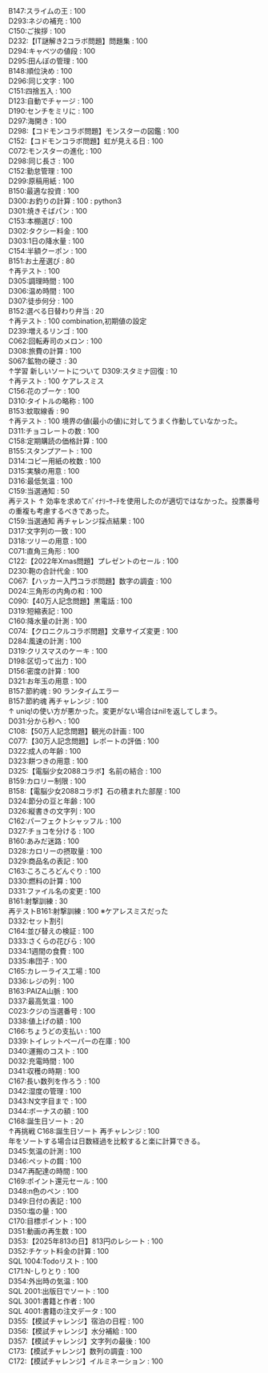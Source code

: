 B147:スライムの王 : 100<br>
D293:ネジの補充 : 100<br>
C150:ご挨拶 : 100<br>
D232:【IT謎解き2コラボ問題】問題集 : 100<br>
D294:キャベツの値段 : 100<br>
D295:田んぼの管理 : 100<br>
B148:順位決め : 100<br>
D296:同じ文字 : 100<br>
C151:四捨五入 : 100<br>
D123:自動でチャージ : 100<br>
D190:センチをミリに : 100<br>
D297:海開き : 100<br>
D298:【コドモンコラボ問題】モンスターの図鑑 : 100<br>
C152:【コドモンコラボ問題】虹が見える日 : 100<br>
C072:モンスターの進化 : 100<br>
D298:同じ長さ : 100<br>
C152:勤怠管理 : 100<br>
D299:原稿用紙 : 100<br>
B150:最適な投資 : 100<br>
D300:お釣りの計算 : 100 : python3<br>
D301:焼きそばパン : 100<br>
C153:本棚選び : 100<br>
D302:タクシー料金 : 100<br>
D303:1日の降水量 : 100<br>
C154:半額クーポン : 100<br>
B151:お土産選び : 80<br>
↑再テスト : 100<br>
D305:調理時間 : 100<br>
D306:温め時間 : 100<br>
D307:徒歩何分 : 100<br>
B152:選べる日替わり弁当 : 20<br>
↑再テスト : 100 combination,初期値の設定 <br>
D239:増えるリンゴ : 100<br>
C062:回転寿司のメロン : 100<br>
D308:旅費の計算 : 100<br>
S067:鉱物の硬さ : 30<br>
↑学習 新しいソートについて
D309:スタミナ回復 : 10<br>
↑再テスト : 100 ケアレスミス<br>
C156:花のブーケ : 100<br>
D310:タイトルの略称 : 100<br>
B153:蚊取線香 : 90<br>
↑再テスト : 100 境界の値(最小の値)に対してうまく作動していなかった。 <br>
D311:チョコレートの数 : 100<br>
C158:定期購読の価格計算 : 100<br>
B155:スタンプアート : 100<br>
D314:コピー用紙の枚数 : 100<br>
D315:実験の用意 : 100<br>
D316:最低気温 : 100<br>
C159:当選通知 : 50<br> 再テスト
↑ 効率を求めてﾊﾞｲﾅﾘｰｻｰﾁを使用したのが適切ではなかった。投票番号の重複も考慮するべきであった。<br>
C159:当選通知 再チャレンジ採点結果 : 100<br>
D317:文字列の一致 : 100<br>
D318:ツリーの用意 : 100<br>
C071:直角三角形 : 100<br>
C122:【2022年Xmas問題】プレゼントのセール : 100<br>
D230:鞄の合計代金 : 100<br>
C067:【ハッカー入門コラボ問題】数字の調査 : 100<br>
D024:三角形の内角の和 : 100<br>
C090:【40万人記念問題】黒電話 : 100<br>
D319:短縮表記 : 100<br>
C160:降水量の計測 : 100<br>
C074:【クロニクルコラボ問題】文章サイズ変更 : 100<br>
D284:風速の計測 : 100<br>
D319:クリスマスのケーキ : 100<br>
D198:区切って出力 : 100<br>
D156:密度の計算 : 100<br>
D321:お年玉の用意 : 100<br>
B157:節約魂 : 90 ランタイムエラー<br>
B157:節約魂 再チャレンジ : 100<br>
↑ uniq!の使い方が悪かった。変更がない場合はnilを返してしまう。<br>
D031:分から秒へ : 100<br>
C108:【50万人記念問題】観光の計画 : 100<br>
C077:【30万人記念問題】レポートの評価 : 100<br>
D322:成人の年齢 : 100<br>
D323:餅つきの用意 : 100<br>
D325:【電脳少女2088コラボ】名前の結合 : 100<br>
B159:カロリー制限 : 100<br>
B158:【電脳少女2088コラボ】石の積まれた部屋 : 100<br>
D324:節分の豆と年齢 : 100<br>
D326:縦書きの文字列 : 100<br>
C162:パーフェクトシャッフル : 100<br>
D327:チョコを分ける : 100<br>
B160:あみだ迷路 : 100<br>
D328:カロリーの摂取量 : 100<br>
D329:商品名の表記 : 100<br>
C163:ころころどんぐり : 100<br>
D330:燃料の計算 : 100<br>
D331:ファイル名の変更 : 100<br>
B161:射撃訓練 : 30<br>
再テストB161:射撃訓練 : 100 ※ケアレスミスだった<br>
D332:セット割引 <br>
C164:並び替えの検証 : 100<br>
D333:さくらの花びら : 100<br>
D334:1週間の食費 : 100<br>
D335:串団子 : 100<br>
C165:カレーライス工場 : 100<br>
D336:レジの列 : 100<br>
B163:PAIZA山脈 : 100<br>
D337:最高気温 : 100<br>
C023:クジの当選番号 : 100<br>
D338:値上げの額 : 100<br>
C166:ちょうどの支払い : 100<br>
D339:トイレットペーパーの在庫 : 100<br>
D340:運搬のコスト : 100<br>
D032:充電時間 : 100<br>
D341:収穫の時期 : 100<br>
C167:長い数列を作ろう : 100<br>
D342:湿度の管理 : 100<br>
D343:N文字目まで : 100<br>
D344:ボーナスの額 : 100<br>
C168:誕生日ソート : 20<br>
↑再挑戦
C168:誕生日ソート 再チャレンジ : 100<br>
年をソートする場合は日数経過を比較すると楽に計算できる。<br>
D345:気温の計測 : 100<br>
D346:ペットの餌 : 100<br>
D347:再配達の時間 : 100<br>
C169:ポイント還元セール : 100<br>
D348:n色のペン : 100<br>
D349:日付の表記 : 100<br>
D350:塩の量 : 100<br>
C170:目標ポイント : 100<br>
D351:動画の再生数 : 100<br>
D353:【2025年813の日】813円のレシート : 100<br>
D352:チケット料金の計算 : 100<br>
SQL 1004:Todoリスト : 100<br>
C171:N-しりとり : 100<br>
D354:外出時の気温 : 100<br>
SQL 2001:出版日でソート : 100<br>
SQL 3001:書籍と作者 : 100<br>
SQL 4001:書籍の注文データ : 100<br>
D355:【模試チャレンジ】宿泊の日程 : 100<br>
D356:【模試チャレンジ】水分補給 : 100<br>
D357:【模試チャレンジ】文字列の最後 : 100<br>
C173:【模試チャレンジ】数列の調査 : 100<br>
C172:【模試チャレンジ】イルミネーション : 100<br>
